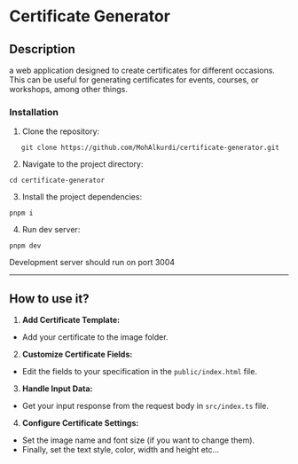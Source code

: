 # Certificate Generator

## Description

a web application designed to create certificates for different occasions. This can be useful for generating certificates for events, courses, or workshops, among other things.

### Installation

1. Clone the repository:

```shell
   git clone https://github.com/MohAlkurdi/certificate-generator.git
```

2. Navigate to the project directory:

```shell
cd certificate-generator
```

3. Install the project dependencies:

```shell
pnpm i
```

4. Run dev server:

```shell
pnpm dev
```

Development server should run on port 3004

---

## How to use it?

1. **Add Certificate Template:**

- Add your certificate to the image folder.

2. **Customize Certificate Fields:**

- Edit the fields to your specification in the `public/index.html` file.

3. **Handle Input Data:**

- Get your input response from the request body in `src/index.ts` file.

4. **Configure Certificate Settings:**

- Set the image name and font size (if you want to change them).
- Finally, set the text style, color, width and height etc...
